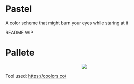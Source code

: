 # Pastel
A color scheme that might burn your eyes while staring at it

README WIP

# Pallete

<p align="center">
  <img src="https://user-images.githubusercontent.com/65948476/179214687-51ec5a62-1d5c-40fd-ad34-49f2a5f50613.png"/>
</p>


Tool used: https://coolors.co/
